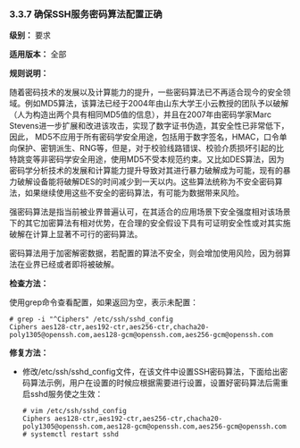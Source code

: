 ### 3.3.7 确保SSH服务密码算法配置正确

**级别：** 要求

**适用版本：** 全部

**规则说明：** 

随着密码技术的发展以及计算能力的提升，一些密码算法已不再适合现今的安全领域。例如MD5算法，该算法已经于2004年由山东大学王小云教授的团队予以破解（人为构造出两个具有相同MD5值的信息），并且在2007年由密码学家Marc Stevens进一步扩展和改进该攻击，实现了数字证书伪造，其安全性已非常低下，因此， MD5不应用于所有密码学安全用途，包括用于数字签名，HMAC，口令单向保护、密钥派生、RNG等，但是，对于校验线路错误、校验介质损坏引起的比特跳变等非密码学安全用途，使用MD5不受本规范约束。又比如DES算法，因为密码学分析技术的发展和计算能力提升导致对其进行暴力破解成为可能，现有的暴力破解设备能将破解DES的时间减少到一天以内。这些算法统称为不安全密码算法，如果继续使用这些不安全的密码算法，有可能为数据带来风险。

强密码算法是指当前被业界普遍认可，在其适合的应用场景下安全强度相对该场景下的其它加密算法有相对优势，在合理的安全假设下具有可证明安全性或对其实施破解在计算上显著不可行的密码算法。

密码算法用于加密解密数据，若配置的算法不安全，则会增加使用风险，因为弱算法在业界已经或者即将被破解。

**检查方法：**

使用grep命令查看配置，如果返回为空，表示未配置：

```
# grep -i "^Ciphers" /etc/ssh/sshd_config
Ciphers aes128-ctr,aes192-ctr,aes256-ctr,chacha20-poly1305@openssh.com,aes128-gcm@openssh.com,aes256-gcm@openssh.com
```

**修复方法：**

- 修改/etc/ssh/sshd_config文件，在该文件中设置SSH密码算法，下面给出密码算法示例，用户在设置的时候应根据需要进行设置，设置好密码算法后需重启sshd服务使之生效：

  ```
  # vim /etc/ssh/sshd_config
  Ciphers aes128-ctr,aes192-ctr,aes256-ctr,chacha20-poly1305@openssh.com,aes128-gcm@openssh.com,aes256-gcm@openssh.com
  # systemctl restart sshd
  ```